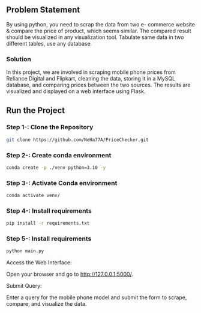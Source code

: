 ## Problem Statement
By using python, you need to scrap the data from two e-
commerce website &amp; compare the price of product, which
seems similar.
The compared result should be visualized in any visualization
tool.
Tabulate same data in two different tables, use any database.

### Solution
In this project, we are involved in scraping mobile phone prices from Reliance Digital and Flipkart, cleaning the data, storing it in a MySQL database, and comparing prices between the two sources. The results are visualized and displayed on a web interface using Flask.


## Run the Project
### Step 1-: Clone the Repository
```bash
git clone https://github.com/NeHa77A/PriceChecker.git
```

### Step 2-: Create conda environment
```bash
conda create -p ./venv python=3.10 -y
```

### Step 3-: Activate Conda environment
```bash
conda activate venv/
```

### Step 4-: Install requirements
```bash
pip install -r requirements.txt
```

### Step 5-: Install requirements
```bash
python main.py
```
Access the Web Interface:

Open your browser and go to http://127.0.0.1:5000/.

Submit Query:

Enter a query for the mobile phone model and submit the form to scrape, compare, and visualize the data.
